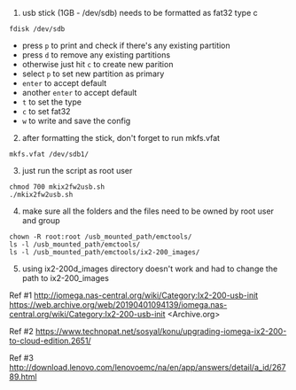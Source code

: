 1. usb stick (1GB - /dev/sdb) needs to be formatted as fat32 type c

```
fdisk /dev/sdb
```
- press `p` to print and check if there's any existing partition
- press `d` to remove any existing partitions
- otherwise just hit `c` to create new parition
- select `p` to set new partition as primary
- `enter` to accept default
- another `enter` to accept default
- `t` to set the type 
- `c` to set fat32
- `w` to write and save the config

2. after formatting the stick, don't forget to run mkfs.vfat

```
mkfs.vfat /dev/sdb1/
```
3. just run the script as root user

```
chmod 700 mkix2fw2usb.sh
./mkix2fw2usb.sh
```

4. make sure all the folders and the files need to be owned by root user and group

```
chown -R root:root /usb_mounted_path/emctools/
ls -l /usb_mounted_path/emctools/
ls -l /usb_mounted_path/emctools/ix2-200_images/
```
5. using ix2-200d_images directory doesn't work and had to change the path to ix2-200_images

Ref #1
http://iomega.nas-central.org/wiki/Category:Ix2-200-usb-init
https://web.archive.org/web/20190401094139/iomega.nas-central.org/wiki/Category:Ix2-200-usb-init <Archive.org>

Ref #2
https://www.technopat.net/sosyal/konu/upgrading-iomega-ix2-200-to-cloud-edition.2651/

Ref #3
http://download.lenovo.com/lenovoemc/na/en/app/answers/detail/a_id/26789.html

